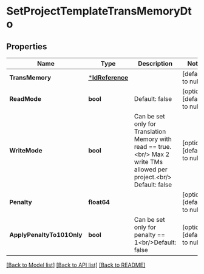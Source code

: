 # SetProjectTemplateTransMemoryDto

## Properties
Name | Type | Description | Notes
------------ | ------------- | ------------- | -------------
**TransMemory** | [***IdReference**](IdReference.md) |  | [default to null]
**ReadMode** | **bool** | Default: false | [optional] [default to null]
**WriteMode** | **bool** | Can be set only for Translation Memory with read &#x3D;&#x3D; true.&lt;br/&gt;         Max 2 write TMs allowed per project.&lt;br/&gt;         Default: false | [optional] [default to null]
**Penalty** | **float64** |  | [optional] [default to null]
**ApplyPenaltyTo101Only** | **bool** | Can be set only for penalty &#x3D;&#x3D; 1&lt;br/&gt;Default: false | [optional] [default to null]

[[Back to Model list]](../README.md#documentation-for-models) [[Back to API list]](../README.md#documentation-for-api-endpoints) [[Back to README]](../README.md)


